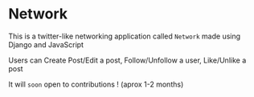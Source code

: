 # Network

This is a twitter-like networking application called `Network` made using Django and JavaScript  

Users can Create Post/Edit a post, Follow/Unfollow a user, Like/Unlike a post  

It will `soon` open to contributions ! (aprox 1-2 months)
